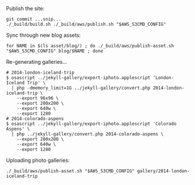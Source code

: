 Publish the site:

    git commit ...snip...
    ./_build/build.sh ./_build/aws/publish.sh "$AWS_S3CMD_CONFIG"

Sync through new blog assets:

    for NAME in $(ls asset/blog/) ; do ./_build/aws/publish-asset.sh "$AWS_S3CMD_CONFIG" blog/$NAME ; done

Re-generating galleries...

    # 2014-london-iceland-trip
    $ osascript ../jekyll-gallery/export-iphoto.applescript 'London-Iceland Trip' \
      | php -dmemory_limit=1G ../jekyll-gallery/convert.php 2014-london-iceland-trip \
        --export 96x96 \
        --export 200x200 \
        --export 640w \
        --export 1280
    # 2014-colorado-aspens
    $ osascript ../jekyll-gallery/export-iphoto.applescript 'Colorado Aspens' \
      | php ../jekyll-gallery/convert.php 2014-colorado-aspens \
        --export 200x200 \
        --export 640w \
        --export 1280

Uploading photo galleries:

    ./_build/aws/publish-asset.sh "$AWS_S3CMD_CONFIG" gallery/2014-london-iceland-trip
